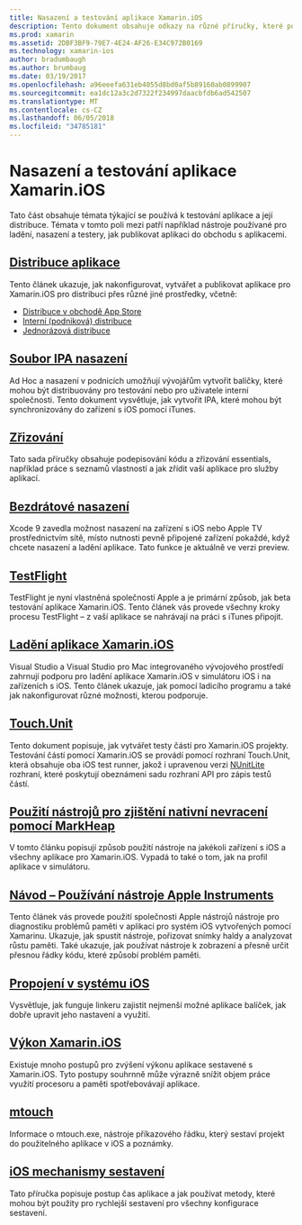 ```yaml
---
title: Nasazení a testování aplikace Xamarin.iOS
description: Tento dokument obsahuje odkazy na různé příručky, které popisují témata týkající se nasazení a testování aplikace pro Xamarin.iOS. Například distribuci aplikací, .ipa soubory, zřizování, bezdrátové nasazení, TestFlight a ladění.
ms.prod: xamarin
ms.assetid: 2DBF3BF9-79E7-4E24-AF26-E34C972B0169
ms.technology: xamarin-ios
author: bradumbaugh
ms.author: brumbaug
ms.date: 03/19/2017
ms.openlocfilehash: a96eeefa631eb4055d8bd0af5b89160ab0899907
ms.sourcegitcommit: ea1dc12a3c2d7322f234997daacbfdb6ad542507
ms.translationtype: MT
ms.contentlocale: cs-CZ
ms.lasthandoff: 06/05/2018
ms.locfileid: "34785181"
---
```

# <a name="deploying-and-testing-xamarinios-apps"></a>Nasazení a testování aplikace Xamarin.iOS

Tato část obsahuje témata týkající se používá k testování aplikace a její distribuce. Témata v tomto poli mezi patří například nástroje používané pro ladění, nasazení a testery, jak publikovat aplikaci do obchodu s aplikacemi.

##  <a name="app-distributioniosdeploy-testapp-distributionindexmd"></a>[Distribuce aplikace](~/ios/deploy-test/app-distribution/index.md)

Tento článek ukazuje, jak nakonfigurovat, vytvářet a publikovat aplikace pro Xamarin.iOS pro distribuci přes různé jiné prostředky, včetně:

- [Distribuce v obchodě App Store](~/ios/deploy-test/app-distribution/app-store-distribution/index.md)
- [Interní (podniková) distribuce](~/ios/deploy-test/app-distribution/in-house-distribution.md)
- [Jednorázová distribuce](~/ios/deploy-test/app-distribution/ad-hoc-distribution.md)

##  <a name="ipa-deploymentiosdeploy-testapp-distributionipa-supportmd"></a>[Soubor IPA nasazení](~/ios/deploy-test/app-distribution/ipa-support.md)

Ad Hoc a nasazení v podnicích umožňují vývojářům vytvořit balíčky, které mohou být distribuovány pro testování nebo pro uživatele interní společnosti. Tento dokument vysvětluje, jak vytvořit IPA, které mohou být synchronizovány do zařízení s iOS pomocí iTunes.

## <a name="provisioningprovisioningindexmd"></a>[Zřizování](provisioning/index.md)

Tato sada příručky obsahuje podepisování kódu a zřizování essentials, například práce s seznamů vlastností a jak zřídit vaší aplikace pro služby aplikací. 

## <a name="wireless-deploymentwireless-deploymentmd"></a>[Bezdrátové nasazení](wireless-deployment.md)

 Xcode 9 zavedla možnost nasazení na zařízení s iOS nebo Apple TV prostřednictvím sítě, místo nutnosti pevně připojené zařízení pokaždé, když chcete nasazení a ladění aplikace. Tato funkce je aktuálně ve verzi preview.

##  <a name="testflightiosdeploy-testtestflightmd"></a>[TestFlight](~/ios/deploy-test/testflight.md)

TestFlight je nyní vlastněná společností Apple a je primární způsob, jak beta testování aplikace Xamarin.iOS. Tento článek vás provede všechny kroky procesu TestFlight – z vaší aplikace se nahrávají na práci s iTunes připojit.

##  <a name="debugging-in-xamariniosiosdeploy-testdebugging-in-xamarin-iosmd"></a>[Ladění aplikace Xamarin.iOS](~/ios/deploy-test/debugging-in-xamarin-ios.md)

Visual Studio a Visual Studio pro Mac integrovaného vývojového prostředí zahrnují podporu pro ladění aplikace Xamarin.iOS v simulátoru iOS i na zařízeních s iOS. Tento článek ukazuje, jak pomocí ladicího programu a také jak nakonfigurovat různé možnosti, kterou podporuje.

##  <a name="touchunitiosdeploy-testtouchunitmd"></a>[Touch.Unit](~/ios/deploy-test/touch.unit.md)

Tento dokument popisuje, jak vytvářet testy částí pro Xamarin.iOS projekty.
Testování částí pomocí Xamarin.iOS se provádí pomocí rozhraní Touch.Unit, která obsahuje oba iOS test runner, jakož i upravenou verzi [NUnitLite](http://www.nunitlite.com/) rozhraní, které poskytují obeznámeni sadu rozhraní API pro zápis testů částí.

##  <a name="using-instruments-to-detect-native-leaks-using-markheapiosdeploy-testusing-instruments-to-detect-native-leaks-using-markheapmd"></a>[Použití nástrojů pro zjištění nativní nevracení pomocí MarkHeap](~/ios/deploy-test/using-instruments-to-detect-native-leaks-using-markheap.md)

V tomto článku popisují způsob použití nástroje na jakékoli zařízení s iOS a všechny aplikace pro Xamarin.iOS. Vypadá to také o tom, jak na profil aplikace v simulátoru.

##  <a name="walkthrough---using-apples-instrument-tooliosdeploy-testwalkthrough-apples-instrumentmd"></a>[Návod – Používání nástroje Apple Instruments](~/ios/deploy-test/walkthrough-apples-instrument.md)

Tento článek vás provede použití společnosti Apple nástrojů nástroje pro diagnostiku problémů paměti v aplikaci pro systém iOS vytvořených pomocí Xamarinu. Ukazuje, jak spustit nástroje, pořizovat snímky haldy a analyzovat růstu paměti. Také ukazuje, jak používat nástroje k zobrazení a přesně určit přesnou řádky kódu, které způsobí problém paměti.

##  <a name="linking-on-ioslinkermd"></a>[Propojení v systému iOS](linker.md)

Vysvětluje, jak funguje linkeru zajistit nejmenší možné aplikace balíček, jak dobře upravit jeho nastavení a využití.

##  <a name="xamarinios-performanceperformancemd"></a>[Výkon Xamarin.iOS](performance.md)

Existuje mnoho postupů pro zvýšení výkonu aplikace sestavené s Xamarin.iOS. Tyto postupy souhrnně může výrazně snížit objem práce využití procesoru a paměti spotřebovávají aplikace.

##  <a name="mtouchmtouchmd"></a>[mtouch](mtouch.md)

Informace o mtouch.exe, nástroje příkazového řádku, který sestaví projekt do použitelného aplikace v iOS a poznámky.

## <a name="ios-build-mechanicsios-build-mechanicsmd"></a>[iOS mechanismy sestavení](ios-build-mechanics.md)

Tato příručka popisuje postup čas aplikace a jak používat metody, které mohou být použity pro rychlejší sestavení pro všechny konfigurace sestavení.